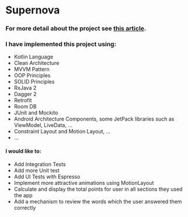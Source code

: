 # Supernova
### For more detail about the project see [this article](https://medium.com/@hassan.alizadeh529/the-clean-architecture-concept-5fcbcb1a2a78).

### I have implemented this project using:
- Kotlin Language
- Clean Architecture
- MVVM Pattern
- OOP Principles
- SOLID Principles
- RxJava 2
- Dagger 2
- Retrofit
- Room DB
- JUnit and Mockito
- Android Architecture Components, some JetPack libraries such as ViewModel, LiveData,  ... 
- Constraint Layout and Motion Layout, ...
- ...

#### I would like to:
- Add Integration Tests
- Add more Unit test
- Add UI Tests with Espresso
- Implement more attractive animations using MotionLayout
- Calculate and display the total points for user in all sections they used the app
- Add a mechanism to review the words which the user answered them correctly
